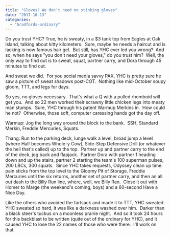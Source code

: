 ```yaml
---
title: "Gloves? We don't need no stinking gloves"
date: "2017-10-13"
categories: 
  - "bradfords-ordinary"
---
```


Do you trust YHC? True, he is sweaty, in a $3 tank top from Eagles at Oak Island, talking about kitty kilometers.  Sure, maybe he needs a haircut and is lacking is now famous hair gel.  But still, has YHC ever led you wrong?  And so, when he says "you don't need your gloves," do you trust him?  Well, the only way to find out is to sweat, squat, partner carry, and Dora through 45 minutes to find out.

And sweat we did.  For you social media savvy PAX, YHC is pretty sure he saw a picture of sweat shadows post-COT.  Nothing like mid-October soupy gloom, TTT, and legs for days.

So yes, no gloves necessary.  That's what a Q with a pulled rhomboid will get you.  And so 22 men worked their scrawny little chicken legs into meaty man stumps.  Sure, YHC through his patent Warmup Merkins in.  How could he not?  Otherwise, those soft, computer caressing hands got the day off.

Warmup: Jog the long way around the block to the bank.  SSH, Standard Merkin, Freddie Mercuries, Squats.

Thang: Run to the parking deck, lunge walk a level, broad jump a level (where Half becomes Whole-y Cow), Side-Step Defensive Drill (or whatever the hell that's called) up to the top.  Partner up and partner carry to the end of the deck, jog back and flapjack.  Partner Dora with partner 1 heading down and up the stairs, partner 2 starting the team's 100 superman pulses, 200 LBCs, 300 squats.  Since YHC takes requests, Odyssey clean up time: pain sticks from the top level to the Gloomy Pit of Storage. Freddie Mercuries until the six returns, another set of partner carry, and then an all out dash to the Billy Run line, where, well, we Billy Ran.  Close it out with Homer to Marge (the weekend's coming, boys) and a 60-second Have a Nice Day.

Like the others who avoided the fartsack and made it to TTT, YHC sweated.  YHC sweated so hard, it was like a darkness washed over him.  Darker than a black steer's tuckus on a moonless prairie night.  And so it took 24 hours for this backblast to be written (quite out of the ordinary for YHC), and it caused YHC to lose the 22 names of those who were there.  I'll work on that.
